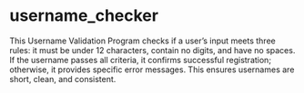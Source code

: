 # username_checker
This Username Validation Program checks if a user’s input meets three rules: it must be under 12 characters, contain no digits, and have no spaces. If the username passes all criteria, it confirms successful registration; otherwise, it provides specific error messages. This ensures usernames are short, clean, and consistent.
